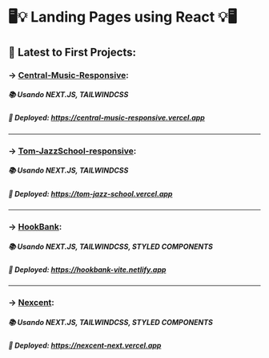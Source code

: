 # 🖥💡 Landing Pages using React 💡🖥

## 📂 Latest to First Projects:
### -> [Central-Music-Responsive](/central-music-responsive):
##### 📚 Usando NEXT.JS, TAILWINDCSS
##### 🔖 Deployed: https://central-music-responsive.vercel.app

---

### -> [Tom-JazzSchool-responsive](/tom-jzzschool-responsive):
##### 📚 Usando NEXT.JS, TAILWINDCSS
##### 🔖 Deployed: https://tom-jazz-school.vercel.app

---

### -> [HookBank](/HookBank):
##### 📚 Usando NEXT.JS, TAILWINDCSS, STYLED COMPONENTS
##### 🔖 Deployed: https://hookbank-vite.netlify.app

---

### -> [Nexcent](/nexcent-react4):
##### 📚 Usando NEXT.JS, TAILWINDCSS, STYLED COMPONENTS
##### 🔖 Deployed: https://nexcent-next.vercel.app
